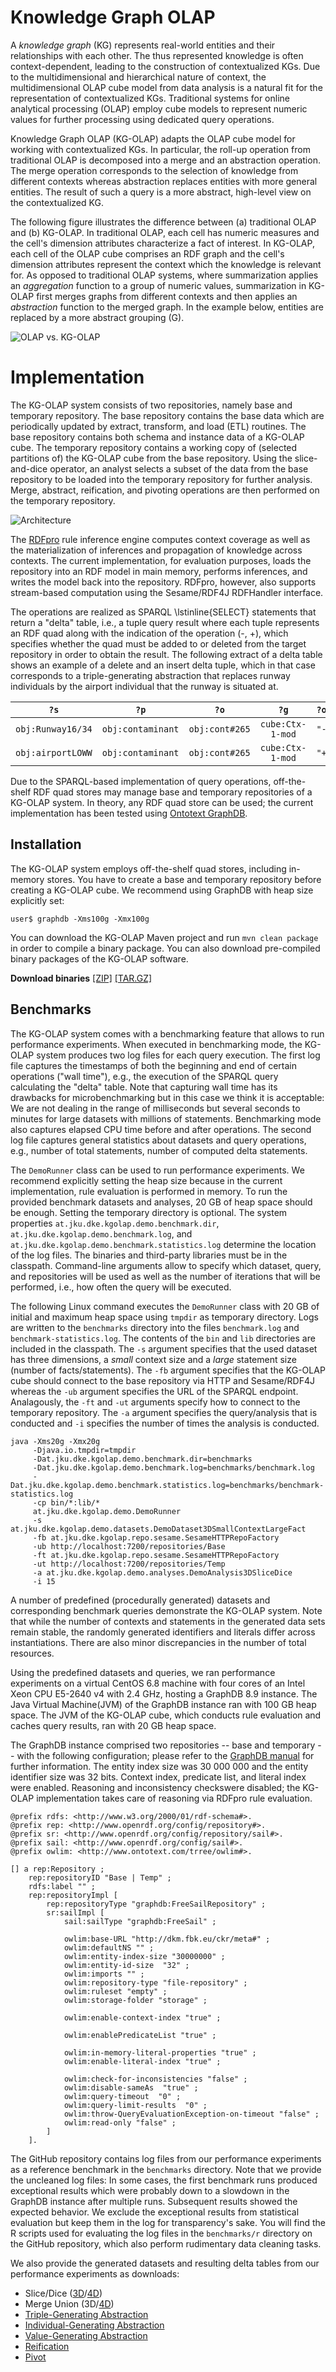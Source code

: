 # Knowledge Graph OLAP

A *knowledge graph* (KG) represents real-world entities and their relationships with each other. The thus represented knowledge is often context-dependent, leading to the construction of contextualized KGs. Due to the multidimensional and hierarchical nature of context, the multidimensional OLAP cube model from data analysis is a natural fit for the representation of contextualized KGs. Traditional systems for online analytical processing (OLAP) employ cube models to represent numeric values for further processing using dedicated query operations. 

Knowledge Graph OLAP (KG-OLAP) adapts the OLAP cube model for working with contextualized KGs. In particular, the roll-up operation from traditional OLAP is decomposed into a merge and an abstraction operation. The merge operation corresponds to the selection of knowledge from different contexts whereas abstraction replaces entities with more general entities. The result of such a query is a more abstract, high-level view on the contextualized KG.

The following figure illustrates the difference between (a) traditional OLAP and (b) KG-OLAP. In traditional OLAP, each cell has numeric measures and the cell's dimension attributes characterize a fact of interest. In KG-OLAP, each cell of the OLAP cube comprises an RDF graph and the cell's dimension attributes represent the context which the knowledge is relevant for. As opposed to traditional OLAP systems, where summarization applies an *aggregation* function to a group of numeric values, summarization in KG-OLAP first merges graphs from different contexts and then applies an *abstraction* function to the merged graph. In the example below, entities are replaced by a more abstract grouping (G).

![OLAP vs. KG-OLAP](img/kgolap-overview.png)

# Implementation
The KG-OLAP system consists of two repositories, namely base and temporary repository. The base repository contains the base data which are periodically updated by extract, transform, and load (ETL) routines. The base repository contains both schema and instance data of a KG-OLAP cube. The temporary repository contains a working copy of (selected partitions of) the KG-OLAP cube from the base repository. Using the slice-and-dice operator, an analyst selects a subset of the data from the base repository to be loaded into the temporary repository for further analysis. Merge, abstract, reification, and pivoting operations are then performed on the temporary repository.

![Architecture](img/architecture.png)

The [RDFpro](https://github.com/dkmfbk/rdfpro) rule inference engine computes context coverage as well as the
materialization of inferences and propagation of knowledge across contexts. The current
implementation, for evaluation purposes, loads the repository into an RDF model in
main memory, performs inferences, and writes the model back into the repository.
RDFpro, however, also supports stream-based computation using the Sesame/RDF4J
RDFHandler interface.

The operations are realized as SPARQL \lstinline{SELECT} statements that return a "delta" table, i.e., a tuple query result where each tuple represents an RDF quad along with the indication of the operation (-, +), which specifies whether the quad must be added to or deleted from the target repository in order to obtain the result. The following extract of a delta table shows an example of a delete and an insert delta tuple, which in that case corresponds to a triple-generating abstraction that replaces runway individuals by the airport individual that the runway is situated at.

`?s` | `?p` | `?o` | `?g` | `?op` 
:-:|:--:|:--:|:--:|:---:
`obj:Runway16/34` | `obj:contaminant` | `obj:cont#265` | `cube:Ctx-1-mod` | `"-"`
`obj:airportLOWW` | `obj:contaminant` | `obj:cont#265` | `cube:Ctx-1-mod` | `"+"`

Due to the SPARQL-based implementation of query operations, off-the-shelf RDF
quad stores may manage base and temporary repositories of a KG-OLAP system. In
theory, any RDF quad store can be used; the current implementation has been tested
using [Ontotext GraphDB](https://www.ontotext.com/products/graphdb/). 

## Installation
The KG-OLAP system employs off-the-shelf quad stores, including in-memory stores. You have to create a base and temporary repository before creating a KG-OLAP cube. We recommend using GraphDB with heap size explicitly set:

    user$ graphdb -Xms100g -Xmx100g 

You can download the KG-OLAP Maven project and run `mvn clean package` in order to compile a binary package. You can also download pre-compiled binary packages of the KG-OLAP software.

**Download binaries** [[ZIP]](../bin/kgolap-1.0.3-bin.zip) [[TAR.GZ]](../bin/kgolap-1.0.3-bin.tar.gz)

## Benchmarks
The KG-OLAP system comes with a benchmarking feature that allows to run performance experiments. When executed in benchmarking mode, the KG-OLAP system produces two log files for each query execution. The first log file captures the timestamps of both the beginning and end of certain operations ("wall time"), e.g., the execution of the SPARQL query calculating the "delta" table. Note that capturing wall time has its drawbacks for microbenchmarking but in this case we think it is acceptable: We are not dealing in the range of milliseconds but several seconds to minutes for large datasets with millions of statements. Benchmarking mode also captures elapsed CPU time before and after operations. The second log file captures general statistics about datasets and query operations, e.g., number of total statements, number of computed delta statements.

The `DemoRunner` class can be used to run performance experiments. We recommend explicitly setting the heap size because in the current implementation, rule evaluation is performed in memory. To run the provided benchmark datasets and analyses, 20 GB of heap space should be enough. Setting the temporary directory is optional. The system properties `at.jku.dke.kgolap.demo.benchmark.dir`, `at.jku.dke.kgolap.demo.benchmark.log`, and `at.jku.dke.kgolap.demo.benchmark.statistics.log` determine the location of the log files. The binaries and third-party libraries must be in the classpath. Command-line arguments allow to specify which dataset, query, and repositories will be used as well as the number of iterations that will be performed, i.e., how often the query will be executed. 

The following Linux command executes the `DemoRunner` class with 20 GB of initial and maximum heap space using `tmpdir` as temporary directory. Logs are written to the `benchmarks` directory into the files `benchmark.log` and `benchmark-statistics.log`. The contents of the `bin` and `lib` directories are included in the classpath. The `-s` argument specifies that the used dataset has three dimensions, a *small* context size and a *large* statement size (number of facts/statements). The `-fb` argument specifies that the KG-OLAP cube should connect to the base repository via HTTP and Sesame/RDF4J whereas the `-ub` argument specifies the URL of the SPARQL endpoint. Analagously, the `-ft` and `-ut` arguments specify how to connect to the temporary repository. The `-a` argument specifies the query/analysis that is conducted and `-i` specifies the number of times the analysis is conducted.
    
    java -Xms20g -Xmx20g 
         -Djava.io.tmpdir=tmpdir 
         -Dat.jku.dke.kgolap.demo.benchmark.dir=benchmarks 
         -Dat.jku.dke.kgolap.demo.benchmark.log=benchmarks/benchmark.log
         -Dat.jku.dke.kgolap.demo.benchmark.statistics.log=benchmarks/benchmark-statistics.log 
         -cp bin/*:lib/* 
         at.jku.dke.kgolap.demo.DemoRunner 
         -s at.jku.dke.kgolap.demo.datasets.DemoDataset3DSmallContextLargeFact  
         -fb at.jku.dke.kgolap.repo.sesame.SesameHTTPRepoFactory 
         -ub http://localhost:7200/repositories/Base 
         -ft at.jku.dke.kgolap.repo.sesame.SesameHTTPRepoFactory 
         -ut http://localhost:7200/repositories/Temp 
         -a at.jku.dke.kgolap.demo.analyses.DemoAnalysis3DSliceDice 
         -i 15 

A number of predefined (procedurally generated) datasets and corresponding benchmark queries demonstrate the KG-OLAP system. Note that while the number of contexts and statements in the generated data sets remain stable, the randomly generated identifiers and literals differ across instantiations. There are also minor discrepancies in the number of total resources.

Using the predefined datasets and queries, we ran performance experiments on a virtual CentOS 6.8 machine with four cores of an Intel Xeon CPU E5-2640 v4 with 2.4 GHz, hosting a GraphDB 8.9 instance. The Java Virtual Machine(JVM) of the GraphDB instance ran with 100 GB heap space. The JVM of the KG-OLAP cube, which conducts rule evaluation and caches query results, ran with 20 GB heap space.

The GraphDB instance comprised two repositories -- base and temporary -- with the following configuration; please refer to the [GraphDB manual](http://graphdb.ontotext.com/documentation/8.9/free/configuring-a-repository.html "Configuring a repository") for further information. The entity index size was 30 000 000 and the entity identifier size was 32 bits. Context index, predicate list, and literal index were enabled. Reasoning and inconsistency checkswere disabled; the KG-OLAP implementation takes care of reasoning via RDFpro rule evaluation.

    @prefix rdfs: <http://www.w3.org/2000/01/rdf-schema#>.
    @prefix rep: <http://www.openrdf.org/config/repository#>.
    @prefix sr: <http://www.openrdf.org/config/repository/sail#>.
    @prefix sail: <http://www.openrdf.org/config/sail#>.
    @prefix owlim: <http://www.ontotext.com/trree/owlim#>.
    
    [] a rep:Repository ;
        rep:repositoryID "Base | Temp" ;
        rdfs:label "" ;
        rep:repositoryImpl [
            rep:repositoryType "graphdb:FreeSailRepository" ;
            sr:sailImpl [
                sail:sailType "graphdb:FreeSail" ;
            
                owlim:base-URL "http://dkm.fbk.eu/ckr/meta#" ;
                owlim:defaultNS "" ;
                owlim:entity-index-size "30000000" ;
                owlim:entity-id-size  "32" ;
                owlim:imports "" ;
                owlim:repository-type "file-repository" ;
                owlim:ruleset "empty" ;
                owlim:storage-folder "storage" ;
 
                owlim:enable-context-index "true" ;
  
                owlim:enablePredicateList "true" ;

                owlim:in-memory-literal-properties "true" ;
                owlim:enable-literal-index "true" ;
    
                owlim:check-for-inconsistencies "false" ;
                owlim:disable-sameAs  "true" ;
                owlim:query-timeout  "0" ;
                owlim:query-limit-results  "0" ;
                owlim:throw-QueryEvaluationException-on-timeout "false" ;
                owlim:read-only "false" ;
            ]
        ].
        
The GitHub repository contains log files from our performance experiments as a reference benchmark in the `benchmarks` directory. Note that we provide the uncleaned log files: In some cases, the first benchmark runs produced exceptional results which were probably down to a slowdown in the GraphDB instance after multiple runs. Subsequent results showed the expected behavior. We exclude the exceptional results from statistical evaluation but keep them in the log for transparency's sake. You will find the R scripts used for evaluating the log files in the `benchmarks/r` directory on the GitHub repository, which also perform rudimentary data cleaning tasks.

We also provide the generated datasets and resulting delta tables from our performance experiments as downloads:

- Slice/Dice ([3D](https://final.at/kg-olap/benchmarks-3D-slicedice.tar.gz)/[4D](https://final.at/kg-olap/benchmarks-4D-slicedice.tar.gz))
- Merge Union (3D/[4D](https://final.at/kg-olap/benchmarks-4D-merge.tar.gz))
- [Triple-Generating Abstraction](https://final.at/kg-olap/benchmarks-abstraction-triplegenerating.tar.gz)
- [Individual-Generating Abstraction](https://final.at/kg-olap/benchmarks-abstraction-individualgenerating.tar.gz)
- [Value-Generating Abstraction](https://final.at/kg-olap/benchmarks-4D-abstraction-valuegenerating.tar.gz)
- [Reification](https://final.at/kg-olap/benchmarks-reification.tar.gz)
- [Pivot](https://final.at/kg-olap/benchmarks-pivot.tar.gz)
